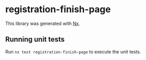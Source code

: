 # registration-finish-page

This library was generated with [Nx](https://nx.dev).

## Running unit tests

Run `nx test registration-finish-page` to execute the unit tests.
